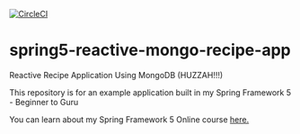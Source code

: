 [![CircleCI](https://circleci.com/gh/rhaughey/spring5-reactive-mongo-recipe-app.svg?style=svg)](https://circleci.com/gh/rhaughey/spring5-reactive-mongo-recipe-app)

# spring5-reactive-mongo-recipe-app
Reactive Recipe Application Using MongoDB (HUZZAH!!!)

This repository is for an example application built in my Spring Framework 5 - Beginner to Guru

You can learn about my Spring Framework 5 Online course [here.](http://courses.springframework.guru/p/spring-framework-5-begginer-to-guru/?product_id=363173)